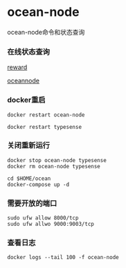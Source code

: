 # ocean-node
ocean-node命令和状态查询
### 在线状态查询
[reward](https://rewards.autobotocean.com/#)

[oceannode](https://nodes.oceanprotocol.com/?source=post_page-----6d53e757cbb1--------------------------------)
### docker重启
```
docker restart ocean-node
```
```
docker restart typesense
```
### 关闭重新运行
```
docker stop ocean-node typesense
docker rm ocean-node typesense
```
```
cd $HOME/ocean
docker-compose up -d
```
### 需要开放的端口
```
sudo ufw allow 8000/tcp
sudo ufw allwo 9000:9003/tcp
```
### 查看日志
```
docker logs --tail 100 -f ocean-node
```
